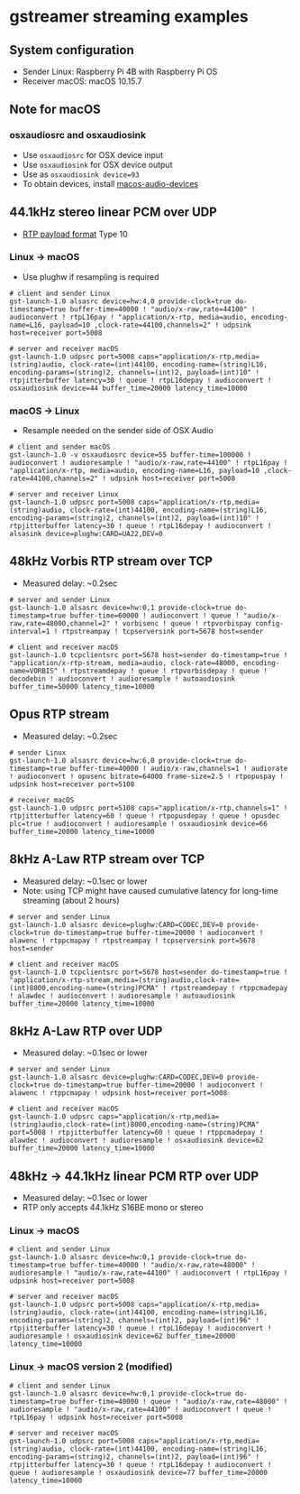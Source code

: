 # gstreamer streaming examples

## System configuration

* Sender Linux: Raspberry Pi 4B with Raspberry Pi OS
* Receiver macOS: macOS 10.15.7

## Note for macOS

### osxaudiosrc and osxaudiosink

* Use `osxaudiosrc` for OSX device input
* Use `osxaudiosink` for OSX device output
* Use as `osxaudiosink device=93`
* To obtain devices, install [macos-audio-devices](https://github.com/karaggeorge/macos-audio-devices)

## 44.1kHz stereo linear PCM over UDP

* [RTP payload format](https://en.wikipedia.org/wiki/RTP_payload_formats) Type 10

### Linux -> macOS

* Use plughw if resampling is required

```shell
# client and sender Linux
gst-launch-1.0 alsasrc device=hw:4,0 provide-clock=true do-timestamp=true buffer-time=40000 ! "audio/x-raw,rate=44100" ! audioconvert ! rtpL16pay ! "application/x-rtp, media=audio, encoding-name=L16, payload=10 ,clock-rate=44100,channels=2" ! udpsink host=receiver port=5008
```

```shell
# server and receiver macOS
gst-launch-1.0 udpsrc port=5008 caps="application/x-rtp,media=(string)audio, clock-rate=(int)44100, encoding-name=(string)L16, encoding-params=(string)2, channels=(int)2, payload=(int)10" ! rtpjitterbuffer latency=30 ! queue ! rtpL16depay ! audioconvert ! osxaudiosink device=44 buffer_time=20000 latency_time=10000
```

### macOS -> Linux

* Resample needed on the sender side of OSX Audio

```shell
# client and sender macOS
gst-launch-1.0 -v osxaudiosrc device=55 buffer-time=100000 ! audioconvert ! audioresample ! "audio/x-raw,rate=44100" ! rtpL16pay ! "application/x-rtp, media=audio, encoding-name=L16, payload=10 ,clock-rate=44100,channels=2" ! udpsink host=receiver port=5008
```

```shell
# server and receiver Linux
gst-launch-1.0 udpsrc port=5008 caps="application/x-rtp,media=(string)audio, clock-rate=(int)44100, encoding-name=(string)L16, encoding-params=(string)2, channels=(int)2, payload=(int)10" ! rtpjitterbuffer latency=30 ! queue ! rtpL16depay ! audioconvert ! alsasink device=plughw:CARD=UA22,DEV=0
```

## 48kHz Vorbis RTP stream over TCP

* Measured delay: ~0.2sec

```shell
# server and sender Linux
gst-launch-1.0 alsasrc device=hw:0,1 provide-clock=true do-timestamp=true buffer-time=60000 ! audioconvert ! queue ! "audio/x-raw,rate=48000,channel=2" ! vorbisenc ! queue ! rtpvorbispay config-interval=1 ! rtpstreampay ! tcpserversink port=5678 host=sender
```

```shell
# client and receiver macOS
gst-launch-1.0 tcpclientsrc port=5678 host=sender do-timestamp=true ! "application/x-rtp-stream, media=audio, clock-rate=48000, encoding-name=VORBIS" ! rtpstreamdepay ! queue ! rtpvorbisdepay ! queue ! decodebin ! audioconvert ! audioresample ! autoaudiosink buffer_time=50000 latency_time=10000
```

## Opus RTP stream

* Measured delay: ~0.2sec

```shell
# sender Linux
gst-launch-1.0 alsasrc device=hw:6,0 provide-clock=true do-timestamp=true buffer-time=40000 ! audio/x-raw,channels=1 ! audiorate ! audioconvert ! opusenc bitrate=64000 frame-size=2.5 ! rtpopuspay ! udpsink host=receiver port=5108
```

```shell
# receiver macOS
gst-launch-1.0 udpsrc port=5108 caps="application/x-rtp,channels=1" ! rtpjitterbuffer latency=60 ! queue ! rtpopusdepay ! queue ! opusdec plc=true ! audioconvert ! audioresample ! osxaudiosink device=66 buffer_time=20000 latency_time=10000
```

## 8kHz A-Law RTP stream over TCP

* Measured delay: ~0.1sec or lower
* Note: using TCP might have caused cumulative latency for long-time streaming (about 2 hours)

```shell
# server and sender Linux
gst-launch-1.0 alsasrc device=plughw:CARD=CODEC,DEV=0 provide-clock=true do-timestamp=true buffer-time=20000 ! audioconvert ! alawenc ! rtppcmapay ! rtpstreampay ! tcpserversink port=5678 host=sender
```

```shell
# client and receiver macOS
gst-launch-1.0 tcpclientsrc port=5678 host=sender do-timestamp=true ! "application/x-rtp-stream,media=(string)audio,clock-rate=(int)8000,encoding-name=(string)PCMA" ! rtpstreamdepay ! rtppcmadepay ! alawdec ! audioconvert ! audioresample ! autoaudiosink buffer_time=20000 latency_time=10000
```

## 8kHz A-Law RTP over UDP

* Measured delay: ~0.1sec or lower

```shell
# server and sender Linux
gst-launch-1.0 alsasrc device=plughw:CARD=CODEC,DEV=0 provide-clock=true do-timestamp=true buffer-time=20000 ! audioconvert ! alawenc ! rtppcmapay ! udpsink host=receiver port=5008
```

```shell
# client and receiver macOS
gst-launch-1.0 udpsrc caps="application/x-rtp,media=(string)audio,clock-rate=(int)8000,encoding-name=(string)PCMA" port=5008 ! rtpjitterbuffer latency=60 ! queue ! rtppcmadepay ! alawdec ! audioconvert ! audioresample ! osxaudiosink device=62 buffer_time=20000 latency_time=10000
```

## 48kHz -> 44.1kHz linear PCM RTP over UDP

* Measured delay: ~0.1sec or lower
* RTP only accepts 44.1kHz S16BE mono or stereo

### Linux -> macOS

```shell
# client and sender Linux
gst-launch-1.0 alsasrc device=hw:0,1 provide-clock=true do-timestamp=true buffer-time=40000 ! "audio/x-raw,rate=48000" ! audioresample ! "audio/x-raw,rate=44100" ! audioconvert ! rtpL16pay ! udpsink host=receiver port=5008
```

```shell
# server and receiver macOS
gst-launch-1.0 udpsrc port=5008 caps="application/x-rtp,media=(string)audio, clock-rate=(int)44100, encoding-name=(string)L16, encoding-params=(string)2, channels=(int)2, payload=(int)96" ! rtpjitterbuffer latency=30 ! queue ! rtpL16depay ! audioconvert ! audioresample ! osxaudiosink device=62 buffer_time=20000 latency_time=10000
```

### Linux -> macOS version 2 (modified)

```shell
# client and sender Linux
gst-launch-1.0 alsasrc device=hw:0,1 provide-clock=true do-timestamp=true buffer-time=40000 ! queue ! "audio/x-raw,rate=48000" ! audioresample ! "audio/x-raw,rate=44100" ! audioconvert ! queue ! rtpL16pay ! udpsink host=receiver port=5008
```

```shell
# server and receiver macOS
gst-launch-1.0 udpsrc port=5008 caps="application/x-rtp,media=(string)audio, clock-rate=(int)44100, encoding-name=(string)L16, encoding-params=(string)2, channels=(int)2, payload=(int)96" ! rtpjitterbuffer latency=30 ! queue ! rtpL16depay ! audioconvert ! queue ! audioresample ! osxaudiosink device=77 buffer_time=20000 latency_time=10000
```

